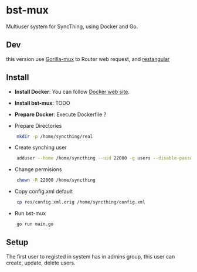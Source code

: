 # bst-mux


Multiuser system for SyncThing, using Docker and Go.

## Dev
this version use [Gorilla-mux](http://www.gorillatoolkit.org/pkg/mux) to Router web request, and [restangular](https://github.com/mgonto/restangular) 

## Install

 * __Install Docker__: You can follow [Docker web site](https://docs.docker.com/installation/).

 * __Install bst-mux__: TODO

 * __Prepare Docker__: Execute Dockerfile ?

 * Prepare Directories
```sh
	mkdir -p /home/syncthing/real
``` 
 * Create synching user
```sh
	adduser --home /home/syncthing --uid 22000 -g users --disable-password syncthing
```
 * Change permisions
```sh
	chown -R 22000 /home/syncthing
``` 
 * Copy config.xml default
```sh
	cp res/config.xml.orig /home/syncthing/config.xml
``` 
 *  Run bst-mux
```sh
	go run main.go
``` 
## Setup

  The first user to registed in system has in admins group, this user can create, update, delete users.
